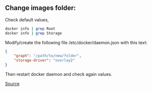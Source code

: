 ## Change images folder:

Check default values,

```bash
docker info | grep Root
docker info | grep Storage
```

Modify/create the following file /etc/docker/daemon.json with this text:

```json
{
    "graph": "/path/to/new/folder",
    "storage-driver": "overlay2"
}
```

Then restart docker daemon and check again values.

[Source](https://stackoverflow.com/questions/24309526/how-to-change-the-docker-image-installation-directory/34731550#34731550)
